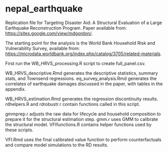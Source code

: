 # nepal_earthquake
Replication file for Targeting Disaster Aid: A Structural Evaluation of a Large Earthquake Reconstruction Program. Paper available from: https://sites.google.com/view/mdgordon/.

The starting point for the analysis is the World Bank Household Risk and Vulnerability Survey, available from: https://microdata.worldbank.org/index.php/catalog/3705/related-materials.

First run the WB_HRVS_processing.R script to create full_panel.csv.

WB_HRVS_descriptive.Rmd generates the descriptive statistics, summary stats, and Townsend regressions. eq_survey_analysis.Rmd generates the correlates of earthquake damages discussed in the paper, with tables in the appendix.

WB_HRVS_estimation.Rmd generates the regression discontinuity results. rdhelpers.R and rdrobustr.r contain functions called in this script.

gmmprep.r adjusts the raw data for lifecycle and household composition to prepare it for the structural estimation step. gmm.r uses GMM to calibrate the structural model. VFIfunctions.R contains helper functions used by these scripts.

VFI.Rmd uses the final calibrated value function to perform counterfactuals and compare model simulations to the RD results.
